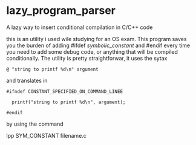# lazy_program_parser
A lazy way to insert conditional compilation in C/C++ code

this is an utility i used wile studying for an OS exam. This program saves you the burden of adding #ifdef *symbolic_constant* and #endif every time you need to add some debug code, 
or anything that will be compiled conditionally. The utility is pretty straightforwar, it uses the sytax

`@ "string to printf %d\n" argument`

and translates in

`#ifndef CONSTANT_SPECIFIED_ON_COMMAND_LINEE`

`  printf("string to printf %d\n", argument);`

`#endif`

by using the command

lpp SYM_CONSTANT filename.c

